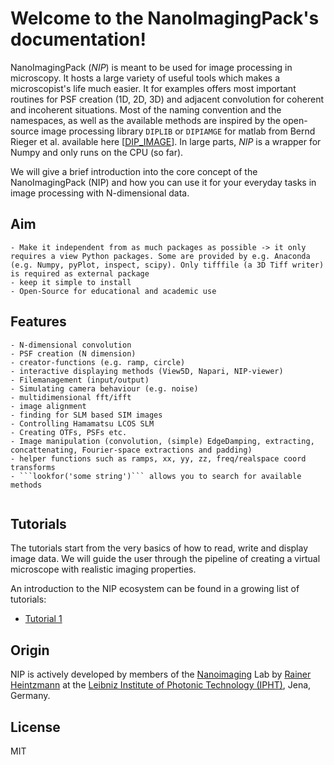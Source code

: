 Welcome to the NanoImagingPack's documentation!
====================================

NanoImagingPack (*NIP*) is meant to be used for image processing in microscopy. It hosts a large variety of useful tools which makes a microscopist's life much easier. It for examples offers most important routines for PSF creation (1D, 2D, 3D) and adjacent convolution for coherent and incoherent situations. 
Most of the naming convention and the namespaces, as well as the available methods are inspired by the open-source image processing library ```DIPLIB``` or ```DIPIAMGE``` for matlab from Bernd Rieger et al. available here [[DIP_IMAGE](http://www.diplib.org/)]. In large parts, *NIP* is a wrapper for Numpy and only runs on the CPU (so far). 

We will give a brief introduction into the core concept of the NanoImagingPack (NIP) and how you can use it for your everyday tasks in image processing with N-dimensional data. 


## Aim

```
- Make it independent from as much packages as possible -> it only requires a view Python packages. Some are provided by e.g. Anaconda (e.g. Numpy, pyPlot, inspect, scipy). Only tifffile (a 3D Tiff writer) is required as external package
- keep it simple to install 
- Open-Source for educational and academic use
```


## Features

```
- N-dimensional convolution
- PSF creation (N dimension)
- creator-functions (e.g. ramp, circle)
- interactive displaying methods (View5D, Napari, NIP-viewer)
- Filemanagement (input/output)
- Simulating camera behaviour (e.g. noise)
- multidimensional fft/ifft
- image alignment
- finding for SLM based SIM images
- Controlling Hamamatsu LCOS SLM
- Creating OTFs, PSFs etc.
- Image manipulation (convolution, (simple) EdgeDamping, extracting, concattenating, Fourier-space extractions and padding)
- helper functions such as ramps, xx, yy, zz, freq/realspace coord transforms
- ```lookfor('some string')``` allows you to search for available methods


```

## Tutorials 

The tutorials start from the very basics of how to read, write and display image data. We will guide the user through the pipeline of creating a virtual microscope with realistic imaging properties. 

An introduction to the NIP ecosystem can be found in a growing list of tutorials:

- [Tutorial 1](tutorial_1.md)


## Origin

NIP is actively developed by members of the [Nanoimaging](https://nanoimaging.de/) Lab by [Rainer Heintzmann](https://scholar.google.com/citations?user=zWZsh0wAAAAJ&hl=de) at the [Leibniz Institute of Photonic Technology (IPHT)](https://www.leibniz-ipht.de/), Jena, Germany.


## License

MIT

